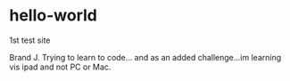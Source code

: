 # hello-world
1st test site

Brand J.  Trying to learn to code... and as an added challenge...im learning vis ipad and not PC or Mac.
